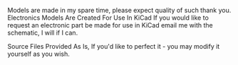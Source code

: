 Models are made in my spare time, please expect quality of such thank you.
Electronics Models Are Created For Use In KiCad
If you would like to request an electronic part be made for use in KiCad email me with the schematic, I will if I can.

Source Files Provided As Is, If you'd like to perfect it - you may modify it yourself as you wish.
